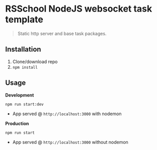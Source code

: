 # RSSchool NodeJS websocket task template

> Static http server and base task packages.

## Installation

1. Clone/download repo
2. `npm install`

## Usage

**Development**

`npm run start:dev`

- App served @ `http://localhost:3000` with nodemon

**Production**

`npm run start`

- App served @ `http://localhost:3000` without nodemon
